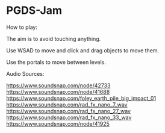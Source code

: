 # PGDS-Jam

How to play:

The aim is to avoid touching anything.

Use WSAD to move and click and drag objects to move them.

Use the portals to move between levels.


Audio Sources:

https://www.soundsnap.com/node/42733
https://www.soundsnap.com/node/41688
https://www.soundsnap.com/foley_earth_pile_big_impact_01
https://www.soundsnap.com/rad_fx_nano_7_wav
https://www.soundsnap.com/rad_fx_nano_27_wav
https://www.soundsnap.com/rad_fx_nano_33_wav
https://www.soundsnap.com/node/41925
